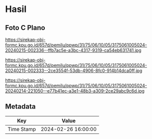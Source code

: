# Hasil

## Foto C Plano

https://sirekap-obj-formc.kpu.go.id/657d/pemilu/ppwp/31/75/06/10/05/3175061005024-20240215-002336--ffb7ac5e-a3bc-4317-9319-ca54eb631741.jpg

https://sirekap-obj-formc.kpu.go.id/657d/pemilu/ppwp/31/75/06/10/05/3175061005024-20240215-002333--2ce3554f-53db-4906-8fc0-914b14dca0ff.jpg

https://sirekap-obj-formc.kpu.go.id/657d/pemilu/ppwp/31/75/06/10/05/3175061005024-20240214-221050--e77b41ec-a3e1-48b3-a309-2ce29abc9c6d.jpg


## Metadata

| Key        | Value               |
| ---------- | ------------------- |
| Time Stamp | 2024-02-26 16:00:00 |



